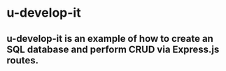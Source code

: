 # u-develop-it
## u-develop-it is an example of how to create an SQL database and perform CRUD via Express.js routes.
